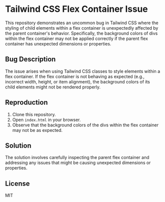 # Tailwind CSS Flex Container Issue

This repository demonstrates an uncommon bug in Tailwind CSS where the styling of child elements within a flex container is unexpectedly affected by the parent container's behavior.  Specifically, the background colors of divs within the flex container may not be applied correctly if the parent flex container has unexpected dimensions or properties.

## Bug Description
The issue arises when using Tailwind CSS classes to style elements within a flex container.  If the flex container is not behaving as expected (e.g., incorrect width, height, or item alignment), the background colors of its child elements might not be rendered properly.

## Reproduction
1. Clone this repository.
2. Open `index.html` in your browser.
3. Observe that the background colors of the divs within the flex container may not be as expected.

## Solution
The solution involves carefully inspecting the parent flex container and addressing any issues that might be causing unexpected dimensions or properties.

## License
MIT